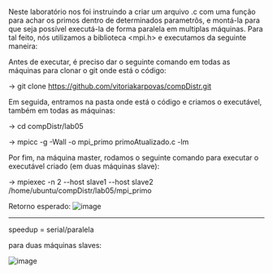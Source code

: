 Neste laboratório nos foi instruindo a criar um arquivo .c com uma função para achar os primos dentro de determinados parametrôs, e montá-la para que seja possível executá-la de forma paralela em multiplas máquinas. 
Para tal feito, nós utilizamos a biblioteca <mpi.h> e executamos da seguinte maneira:

Antes de executar, é preciso dar o seguinte comando em todas as máquinas para clonar o git onde está o código:

-> git clone https://github.com/vitoriakarpovas/compDistr.git

Em seguida, entramos na pasta onde está o código e criamos o executável, também em todas as máquinas:

-> cd compDistr/lab05 

-> mpicc -g -Wall -o mpi_primo primoAtualizado.c -lm 

Por fim, na máquina master, rodamos o seguinte comando para executar o executável criado (em duas máquinas slave):

-> mpiexec -n 2 --host slave1 --host slave2 /home/ubuntu/compDistr/lab05/mpi_primo 

Retorno esperado:
![image](https://user-images.githubusercontent.com/73562058/195142297-f68e57db-286e-4191-aa81-93b1eb03168e.png)



----------------------------------------------------------------------------------------------------------------------
speedup = serial/paralela

para duas máquinas slaves:

![image](https://user-images.githubusercontent.com/73562058/195142965-5d799f14-d285-4ab6-a3f6-40bc275117ea.png)
